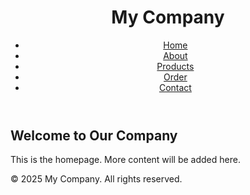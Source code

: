 <!DOCTYPE html>
<html lang="en">
<head>
    <meta charset="UTF-8">
    <meta name="viewport" content="width=device-width, initial-scale=1.0">
    <title>Company Website</title>
    <link rel="stylesheet" href="styles.css">
</head>
<body>
    <header>
        <h1>My Company</h1>
        <nav>
            <ul>
                <li><a href="index.html">Home</a></li>
                <li><a href="about.html">About</a></li>
                <li><a href="products.html">Products</a></li>
                <li><a href="order.html">Order</a></li>
                <li><a href="contact.html">Contact</a></li>
            </ul>
        </nav>
    </header>
    <main>
        <h2>Welcome to Our Company</h2>
        <p>This is the homepage. More content will be added here.</p>
    </main>
    <footer>
        <p>&copy; 2025 My Company. All rights reserved.</p>
    </footer>
</body>
</html>
